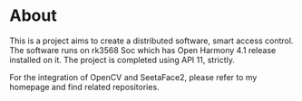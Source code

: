 # About

This is a project aims to create a distributed software, smart access control. The software runs on rk3568 Soc which has Open Harmony 4.1 release installed on it. 
The project is completed using API 11, strictly.

For the integration of OpenCV and SeetaFace2, please refer to my homepage and find related repositories.
